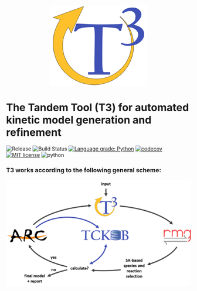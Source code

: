 <p align="center">
  <a href="https://reactionmechanismgenerator.github.io/T3/"><img src="https://github.com/ReactionMechanismGenerator/T3/blob/main/grf/T3_logo_small.gif" alt="T3"></a>
</p>

# The Tandem Tool (T3) for automated kinetic model generation and refinement

![Release](https://img.shields.io/badge/version-0.1.0-blue.svg)
![Build Status](https://github.com/ReactionMechanismGenerator/T3/actions/workflows/cont_int.yml/badge.svg)
[![Language grade: Python](https://img.shields.io/lgtm/grade/python/g/ReactionMechanismGenerator/T3.svg?logo=lgtm&logoWidth=18)](https://lgtm.com/projects/g/ReactionMechanismGenerator/T3/context:python)
[![codecov](https://codecov.io/gh/ReactionMechanismGenerator/T3/branch/main/graph/badge.svg)](https://codecov.io/gh/ReactionMechanismGenerator/T3)
[![MIT license](http://img.shields.io/badge/license-MIT-brightgreen.svg)](http://opensource.org/licenses/MIT)
![python](https://img.shields.io/badge/Python-3.7+-blue.svg)

### T3 works according to the following general scheme:

![T3 scheme][cycle]

[cycle]: /grf/T3-circle.gif "T3 scheme"

